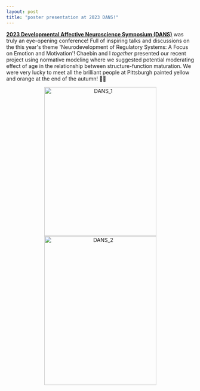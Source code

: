 ```yaml
---
layout: post
title: "poster presentation at 2023 DANS!"
---
```


[**2023 Developmental Affective Neuroscience Symposium (DANS)**](https://www.dans.pitt.edu/) was truly an eye-opening conference! Full of inspiring talks and discussions on the this year's theme 'Neurodevelopment of Regulatory Systems: A Focus on Emotion and Motivation'!
Chaebin and I _together_ presented our recent project using normative modeling where we suggested potential moderating effect of age in the relationship between structure-function maturation. 
We were very lucky to meet all the brilliant people at Pittsburgh painted yellow and orange at the end of the autumn! 🍂🍁 



<p align="center">
   <img src="https://github.com/suzanpark/suzanpark.github.io/assets/143306172/1b0e8783-8894-4c56-ba18-215fb4ec51f9" alt="DANS_1" width="300" height="400"/> <img src="https://github.com/suzanpark/suzanpark.github.io/assets/143306172/737b3df4-6455-4b02-b955-39e04b15af65" alt="DANS_2" width="300" height="400"/>
</p>
